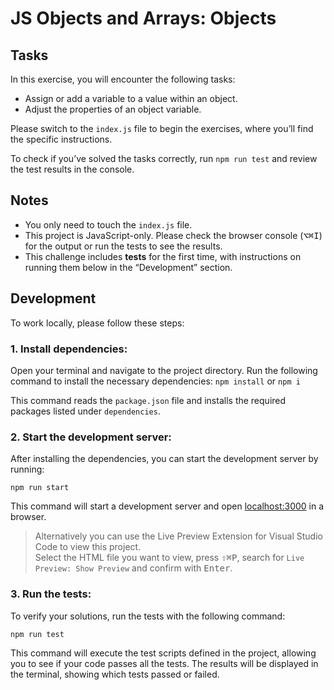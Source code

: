 # JS Objects and Arrays: Objects

## Tasks

In this exercise, you will encounter the following tasks:

- Assign or add a variable to a value within an object.
- Adjust the properties of an object variable.

Please switch to the `index.js` file to begin the exercises, where you’ll find the specific instructions.

To check if you’ve solved the tasks correctly, run `npm run test` and review the test results in the console.

## Notes

- You only need to touch the `index.js` file.
- This project is JavaScript-only. Please check the browser console (<kbd>⌥</kbd><kbd>⌘</kbd><kbd>I</kbd>) for the output or run the tests to see the results.
- This challenge includes **tests** for the first time, with instructions on running them below in the “Development” section.

## Development

To work locally, please follow these steps:

### 1. Install dependencies:

Open your terminal and navigate to the project directory. Run the following command to install the necessary dependencies:
`npm install` or `npm i`

This command reads the `package.json` file and installs the required packages listed under `dependencies`.

### 2. Start the development server:

After installing the dependencies, you can start the development server by running:

`npm run start`

This command will start a development server and open [localhost:3000](http://localhost:3000) in a browser.

> Alternatively you can use the Live Preview Extension for Visual Studio Code to view this project.  
> Select the HTML file you want to view, press <kbd>⇧</kbd><kbd>⌘</kbd><kbd>P</kbd>, search for `Live Preview: Show Preview` and confirm with <kbd>Enter</kbd>.

### 3. Run the tests:

To verify your solutions, run the tests with the following command:

`npm run test`

This command will execute the test scripts defined in the project, allowing you to see if your code passes all the tests. The results will be displayed in the terminal, showing which tests passed or failed.
